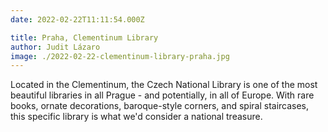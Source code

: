```yaml
---
date: 2022-02-22T11:11:54.000Z

title: Praha, Clementinum Library
author: Judit Lázaro
image: ./2022-02-22-clementinum-library-praha.jpg
---
```


Located in the Clementinum, the Czech National Library is one of the most beautiful libraries in all Prague - and potentially, in all of Europe. With rare books, ornate decorations, baroque-style corners, and spiral staircases, this specific library is what we'd consider a national treasure.
